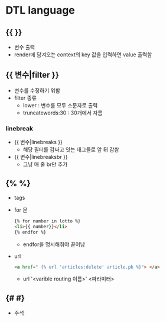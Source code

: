 # DTL language



## {{ }}

- 변수 출력
- render에 담겨오는 context의 key 값을 입력하면 value 출력함



## {{ 변수|filter }}

- 변수를 수정하기 위함
- filter 종류
  - lower : 변수를 모두 소문자로 출력
  - truncatewords:30  : 30개에서 자름



### linebreak

- {{ 변수|linebreaks }}
  - 해당 필터를 감싸고 잇는 태그들로 앞 뒤 감쌈
- {{ 변수|linebreaksbr }}
  - 그냥 매 줄 br만 추가



## {% %}

- tags

- for 문

  ```html
  {% for number in lotto %}
  <li>{{ number}}</li>
  {% endfor %}
  ```

  - endfor을 명시해줘야 끝이남
  
- url

  ```html
  <a href=" {% url 'articles:delete' article.pk %}"> </a>
  ```

  - url '<varible routing 이름>' <파라미터>



## {# #}

- 주석


